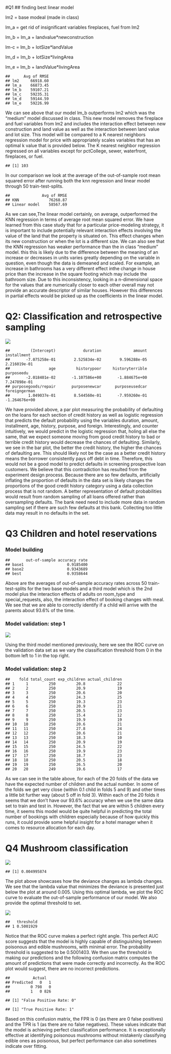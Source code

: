 \#Q1 \## finding best linear model

lm2 = base modeal (made in class)

lm\_a = get rid of insignificant variables fireplaces, fuel from lm2

lm\_b = lm\_a + landvalue\*newconstruction

lm-c = lm\_b + lotSize\*landValue

lm\_d = lm\_b + lotSize\*livingArea

lm\_e = lm\_b + landValue\*livingArea

    ##      Avg of RMSE
    ## lm2     66918.60
    ## lm_a    66873.45
    ## lm_b    59107.21
    ## lm_c    59235.31
    ## lm_d    59144.59
    ## lm_e    59226.99

We can see above that our model lm\_b outperforms lm2 which was the
“medium” model discussed in class. This new model removes the fireplace
and fuel variables from lm2 and includes the interaction effect between
new construction and land value as well as the interaction between land
value and lot size. This model will be compared to a K nearest neighbors
regression model for price with appropriately scales variables that has
an optimal k value that is provided below. The K nearest neighbor
regression regressed on all variables except for pctCollege, sewer,
waterfront, fireplaces, or fuel.

    ## [1] 103

In our comparison we look at the average of the out-of-sample root mean
squared error after running both the knn regression and linear model
through 50 train-test-splits.

    ##              Avg of RMSE
    ## KNN             76268.87
    ## Linear model    58567.69

As we can see,The linear model certainly, on average, outperformed the
KNN regression in terms of average root mean squared error. We have
learned from this case study that for a particular price-modeling
strategy, it is important to include potentially relevant interaction
effects involving the value of the land that the property is situated
on. This effect changes when its new construction or when the lot is a
different size. We can also see that the KNN regression has weaker
performance than the in class “medium” model. this this is likely due to
the difference between the meaning of an increase or decreases in units
varies greatly depending on the variable in question, even though the
data is demeaned and scaled. For example, an increase in bathrooms has a
very different effect inthe change in house price than the increase in
the square footing which may include the bathroom size. Due to this
inconsistency, looking in a n-dimensional space for the values that are
numerically closer to each other overall may not provide an accurate
descriptor of similar houses. However this differences in partial
effects would be picked up as the coefficients in the linear model.

# Q2: Classification and retrospective sampling

![](ECO395MHomework2_files/figure-markdown_strict/unnamed-chunk-2-1.png)

    ##         (Intercept)            duration              amount         installment 
    ##       -7.075258e-01        2.525834e-02        9.596288e-05        2.216019e-01 
    ##                 age         historypoor     historyterrible          purposeedu 
    ##       -2.018401e-02       -1.107586e+00       -1.884675e+00        7.247898e-01 
    ## purposegoods/repair       purposenewcar      purposeusedcar       foreigngerman 
    ##        1.049037e-01        8.544560e-01       -7.959260e-01       -1.264676e+00

We have provided above, a par plot measuring the probability of
defaulting on the loans for each section of credit history as well as
logistic regression that predicts the default probability using the
variables duration, amount, installment, age, history, purpose, and
foreign. Interestingly, and counter intuitively, we would predict in the
logistic regression that, holing all else the same, that we expect
someone moving from good credit history to bad or terrible credit
history would decrease the chances of defaulting. Similarly, we see in
the bar plot, the better the credit history, the higher the chances of
defaulting are. This should likely not be the case as a better credit
history means the borrower consistently pays off debt in time.
Therefore, this would not be a good model to predict defaults in
screening prospective loan customers. We believe that this contradiction
has resulted from the experiment design process. Because there are so
few defaults, artificially inflating the proportion of defaults in the
data set is likely changes the proportions of the good credit history
category using a data collection process that is not random. A better
representation of default probabilities would result from random
sampling of all loans offered rather than oversampling defaults. The
bank need need to include more data in random sampling set if there are
such few defaults at this bank. Collecting too little data may result in
no defaults in the set.

# Q3 Children and hotel reservations

### Model building

    ##       out-of-sample accuracy rate
    ## base1                   0.9185400
    ## base2                   0.9343689
    ## best                    0.9358644

Above are the averages of out-of-sample accuracy rates across 50
train-test-splits for the two base models and a third model which is the
2nd model plus the interaction effects of adults on room\_type and
special\_requests, also, the interaction effect of booking changes with
meal. We see that we are able to correctly identify if a child will
arrive with the parents about 93.6% of the time.

### Model validation: step 1

![](ECO395MHomework2_files/figure-markdown_strict/unnamed-chunk-5-1.png)

Using the third model mentioned previously, here we see the ROC curve on
the validation data set as we vary the classification threshold from 0
in the bottom left to 1 in the top right.

### Model validation: step 2

    ##    fold total_count exp_children actual_children
    ## 1     1         250         20.8              22
    ## 2     2         250         20.9              19
    ## 3     3         250         20.6              20
    ## 4     4         250         24.3              25
    ## 5     5         250         19.3              23
    ## 6     6         250         20.9              21
    ## 7     7         250         20.5              23
    ## 8     8         250         15.4              12
    ## 9     9         250         19.9              19
    ## 10   10         250         20.6              21
    ## 11   11         250         27.8              24
    ## 12   12         250         20.6              21
    ## 13   13         250         18.3              10
    ## 14   14         250         20.9              19
    ## 15   15         250         24.5              22
    ## 16   16         250         19.9              23
    ## 17   17         250         18.7              23
    ## 18   18         250         20.5              18
    ## 19   19         250         26.5              20
    ## 20   20         249         19.6              17

As we can see in the table above, for each of the 20 folds of the data
we have the expected number of children and the actual number. In some
of the folds we get very close (within 0.1 child in folds 5 and 9) and
other times a little bit further way (about 5 off in fold 3). Within
each of the 20 folds it seems that we don’t have our 93.6% accuracy when
we use the same data set to train and test in. However, the fact that we
are within 5 children every time, it seems this model would be quite
helpful in predicting the total number of bookings with children
especially because of how quickly this runs, it could provide some
helpful insight for a hotel manager when it comes to resource allocation
for each day.

# Q4 Mushroom classification

![](ECO395MHomework2_files/figure-markdown_strict/unnamed-chunk-10-1.png)

    ## [1] 0.004995874

The plot above showcases how the deviance changes as lambda changes. We
see that the lambda value that minimizes the deviance is presented just
below the plot at around 0.005. Using this optimal lambda, we plot the
ROC curve to evaluate the out-of-sample performance of our model. We
also provide the optimal threshold to set.

![](ECO395MHomework2_files/figure-markdown_strict/unnamed-chunk-11-1.png)

    ##   threshold
    ## 1 0.5001929

Notice that the ROC curve makes a perfect right angle. This perfect AUC
score suggests that the model is highly capable of distinguishing
between poisonous and edible mushrooms, with minimal error. The
probability threshold is suggested to be 0.5001403. We then use the
threshold in making our predictions and the following confusion matrix
computes the amount of predictions that were made correctly and
incorrectly. As the ROC plot would suggest, there are no incorrect
predictions.

    ##          Actual
    ## Predicted   0   1
    ##         0 798   0
    ##         1   0 826

    ## [1] "False Positive Rate: 0"

    ## [1] "True Positive Rate: 1"

Based on this confusion matrix, the FPR is 0 (as there are 0 false
positives) and the TPR is 1 (as there are no false negatives). These
values indicate that the model is achieving perfect classification
performance. It is exceptionally effective at identifying poisonous
mushrooms without mistakenly classifying edible ones as poisonous, but
perfect performance can also sometimes indicate over fitting.
